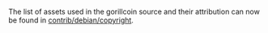 The list of assets used in the gorillcoin source and their attribution can now be found in [contrib/debian/copyright](../contrib/debian/copyright).
